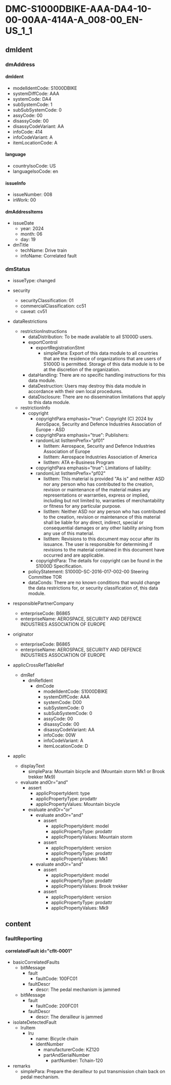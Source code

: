 # DMC-S1000DBIKE-AAA-DA4-10-00-00AA-414A-A_008-00_EN-US_1_1

## dmIdent

### dmAddress

#### dmIdent

*   modelIdentCode: S1000DBIKE
*   systemDiffCode: AAA
*   systemCode: DA4
*   subSystemCode: 1
*   subSubSystemCode: 0
*   assyCode: 00
*   disassyCode: 00
*   disassyCodeVariant: AA
*   infoCode: 414
*   infoCodeVariant: A
*   itemLocationCode: A

#### language

*   countryIsoCode: US
*   languageIsoCode: en

#### issueInfo

*   issueNumber: 008
*   inWork: 00

#### dmAddressItems

*   issueDate
    *   year: 2024
    *   month: 06
    *   day: 19
*   dmTitle
    *   techName: Drive train
    *   infoName: Correlated fault

### dmStatus

*   issueType: changed
*   security
    *   securityClassification: 01
    *   commercialClassification: cc51
    *   caveat: cv51
*   dataRestrictions
    *   restrictionInstructions
        *   dataDistribution: To be made available to all S1000D users.
        *   exportControl
            *   exportRegistrationStmt
                *   simplePara: Export of this data module to all countries that are the residence of organizations that are users of S1000D is permitted. Storage of this data module is to be at the discretion of the organization.
        *   dataHandling: There are no specific handling instructions for this data module.
        *   dataDestruction: Users may destroy this data module in accordance with their own local procedures.
        *   dataDisclosure: There are no dissemination limitations that apply to this data module.
    *   restrictionInfo
        *   copyright
            *   copyrightPara emphasis="true": Copyright (C) 2024 by AeroSpace, Security and Defence Industries Association of Europe - ASD
            *   copyrightPara emphasis="true": Publishers:
            *   randomList listItemPrefix="pf01"
                *   listItem: Aerospace, Security and Defence Industries Association of Europe
                *   listItem: Aerospace Industries Association of America
                *   listItem: ATA e-Business Program
            *   copyrightPara emphasis="true": Limitations of liability:
            *   randomList listItemPrefix="pf02"
                *   listItem: This material is provided "As is" and neither ASD nor any person who has contributed to the creation, revision or maintenance of the material makes any representations or warranties, express or implied, including but not limited to, warranties of merchantability or fitness for any particular purpose.
                *   listItem: Neither ASD nor any person who has contributed to the creation, revision or maintenance of this material shall be liable for any direct, indirect, special or consequential damages or any other liability arising from any use of this material.
                *   listItem: Revisions to this document may occur after its issuance. The user is responsible for determining if revisions to the material contained in this document have occurred and are applicable.
            *   copyrightPara: The details for copyright can be found in the S1000D Specification.
        *   policyStatement: S1000D-SC-2016-017-002-00 Steering Committee TOR
        *   dataConds: There are no known conditions that would change the data restrictions for, or security classification of, this data module.
*   responsiblePartnerCompany
    *   enterpriseCode: B6865
    *   enterpriseName: AEROSPACE, SECURITY AND DEFENCE INDUSTRIES ASSOCIATION OF EUROPE
*   originator
    *   enterpriseCode: B6865
    *   enterpriseName: AEROSPACE, SECURITY AND DEFENCE INDUSTRIES ASSOCIATION OF EUROPE
*   applicCrossRefTableRef
    *   dmRef
        *   dmRefIdent
            *   dmCode
                *   modelIdentCode: S1000DBIKE
                *   systemDiffCode: AAA
                *   systemCode: D00
                *   subSystemCode: 0
                *   subSubSystemCode: 0
                *   assyCode: 00
                *   disassyCode: 00
                *   disassyCodeVariant: AA
                *   infoCode: 00W
                *   infoCodeVariant: A
                *   itemLocationCode: D

*   applic
    *   displayText
        *   simplePara: Mountain bicycle and (Mountain storm Mk1 or Brook trekker Mk9)
    *   evaluate andOr="and"
        *   assert
            *   applicPropertyIdent: type
            *   applicPropertyType: prodattr
            *   applicPropertyValues: Mountain bicycle
        *   evaluate andOr="or"
            *   evaluate andOr="and"
                *   assert
                    *   applicPropertyIdent: model
                    *   applicPropertyType: prodattr
                    *   applicPropertyValues: Mountain storm
                *   assert
                    *   applicPropertyIdent: version
                    *   applicPropertyType: prodattr
                    *   applicPropertyValues: Mk1
            *   evaluate andOr="and"
                *   assert
                    *   applicPropertyIdent: model
                    *   applicPropertyType: prodattr
                    *   applicPropertyValues: Brook trekker
                *   assert
                    *   applicPropertyIdent: version
                    *   applicPropertyType: prodattr
                    *   applicPropertyValues: Mk9

## content

### faultReporting

#### correlatedFault id="cflt-0001"

*   basicCorrelatedFaults
    *   bitMessage
        *   fault
            *   faultCode: 100FC01
        *   faultDescr
            *   descr: The pedal mechanism is jammed
    *   bitMessage
        *   fault
            *   faultCode: 200FC01
        *   faultDescr
            *   descr: The derailleur is jammed
*   isolateDetectedFault
    *   lruItem
        *   lru
            *   name: Bicycle chain
            *   identNumber
                *   manufacturerCode: KZ120
                *   partAndSerialNumber
                    *   partNumber: Tchain-120
*   remarks
    *   simplePara: Prepare the derailleur to put transmission chain back on pedal mechanism.